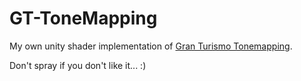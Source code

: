 # GT-ToneMapping
My own unity shader implementation of [Gran Turismo Tonemapping](https://www.desmos.com/calculator/gslcdxvipg?lang=zh-CN).

Don't spray if you don't like it...  :)
